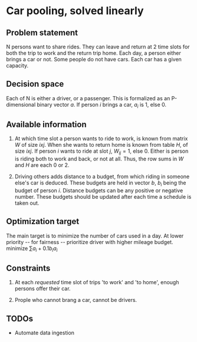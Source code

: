# Car pooling, solved linearly

## Problem statement

N persons want to share rides.
They can leave and return at 2 time slots for both the trip to work and the return trip home.
Each day, a person either brings a car or not.
Some people do not have cars.
Each car has a given capacity.

## Decision space

Each of N is either a driver, or a passenger.
This is formalized as an P-dimensional binary vector $a$.
If person $i$ brings a car, $a_i$ is 1, else 0.

## Available information

1. At which time slot a person wants to ride to work,
is known from matrix $W$ of size $i x j$.
When she wants to return home is known from table $H$, of size $i x j$.
If person $i$ wants to ride at slot $j$, $W_{ij} = 1$, else $0$.
Either is person is riding both to work and back, or not at all.
Thus, the row sums in $W$ and $H$ are each $0$ or $2$.

2. Driving others adds distance to a budget, from which riding in someone else's car is deduced.
These budgets are held in vector $b$, $b_i$ being the budget of person $i$.
Distance budgets can be any positive or negative number.
These budgets should be updated after each time a schedule is taken out.

## Optimization target

The main target is to minimize the number of cars used in a day.
At lower priority -- for fairness -- prioritize driver with higher mileage budget.
minimize $\sum a_i + 0.1 b_i a_i$

## Constraints

1. At each *requested* time slot of trips 'to work' and 'to home', enough persons offer their car.

2. Prople who cannot brang a car, cannot be drivers.

## TODOs

* Automate data ingestion
